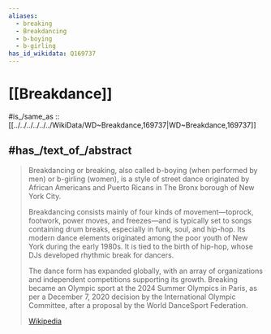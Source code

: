 ```yaml
---
aliases:
  - breaking
  - Breakdancing
  - b-boying
  - b-girling
has_id_wikidata: Q169737
---
```


# [[Breakdance]] 

#is_/same_as :: [[../../../../../../WikiData/WD~Breakdance,169737|WD~Breakdance,169737]] 

## #has_/text_of_/abstract 

> Breakdancing or breaking, also called b-boying (when performed by men) 
> or b-girling (women), is a style of street dance 
> originated by African Americans and Puerto Ricans in The Bronx borough of New York City.  
>
> Breakdancing consists mainly of four kinds of movement—toprock, footwork, power moves, and freezes—and is typically set to songs containing drum breaks, especially in funk, soul, and hip-hop. Its modern dance elements originated among the poor youth of New York during the early 1980s. It is tied to the birth of hip-hop, whose DJs developed rhythmic break for dancers. 
>
> The dance form has expanded globally, with an array of organizations and independent competitions supporting its growth. Breaking became an Olympic sport at the 2024 Summer Olympics in Paris, as per a December 7, 2020 decision by the International Olympic Committee, after a proposal by the World DanceSport Federation.
>
> [Wikipedia](https://en.wikipedia.org/wiki/Breakdancing)

